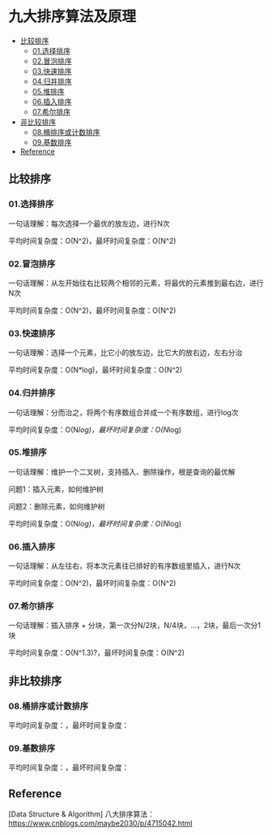 # 九大排序算法及原理

- [比较排序](#比较排序)
    - [01.选择排序](#01选择排序)
    - [02.冒泡排序](#02冒泡排序)
    - [03.快速排序](#03快速排序)
    - [04.归并排序](#04归并排序)
    - [05.堆排序](#05堆排序)
    - [06.插入排序](#06插入排序)
    - [07.希尔排序](#07希尔排序)
- [非比较排序](#非比较排序)
    - [08.桶排序或计数排序](#08桶排序或计数排序)
    - [09.基数排序](#09基数排序)
- [Reference](#Reference)

## 比较排序

### 01.选择排序

一句话理解：每次选择一个最优的放左边，进行N次

平均时间复杂度：O(N^2)，最坏时间复杂度：O(N^2)

### 02.冒泡排序

一句话理解：从左开始往右比较两个相邻的元素，将最优的元素推到最右边，进行N次

平均时间复杂度：O(N^2)，最坏时间复杂度：O(N^2)

### 03.快速排序

一句话理解：选择一个元素，比它小的放左边，比它大的放右边，左右分治

平均时间复杂度：O(N*log)，最坏时间复杂度：O(N^2)

### 04.归并排序

一句话理解：分而治之，将两个有序数组合并成一个有序数组，进行log次

平均时间复杂度：O(N*log)，最坏时间复杂度：O(N*log)

### 05.堆排序

一句话理解：维护一个二叉树，支持插入、删除操作，根是查询的最优解

问题1：插入元素，如何维护树

问题2：删除元素，如何维护树

平均时间复杂度：O(N*log)，最坏时间复杂度：O(N*log)

### 06.插入排序

一句话理解：从左往右，将本次元素往已排好的有序数组里插入，进行N次

平均时间复杂度：O(N^2)，最坏时间复杂度：O(N^2)

### 07.希尔排序

一句话理解：插入排序 + 分块，第一次分N/2块，N/4块，...，2块，最后一次分1块

平均时间复杂度：O(N^1.3)?，最坏时间复杂度：O(N^2)

## 非比较排序

### 08.桶排序或计数排序

平均时间复杂度：，最坏时间复杂度：

### 09.基数排序

平均时间复杂度：，最坏时间复杂度：

## Reference

[Data Structure & Algorithm] 八大排序算法：https://www.cnblogs.com/maybe2030/p/4715042.html
